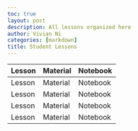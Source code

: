 ```yaml
---
toc: true
layout: post
description: All lessons organized here
author: Vivian Ni
categories: [markdown]
title: Student Lessons 
---
```


| Lesson | Material | Notebook |
|-|-|-|
| Lesson | Material | Notebook |
| Lesson | Material | Notebook |
| Lesson | Material | Notebook |
| Lesson | Material | Notebook |